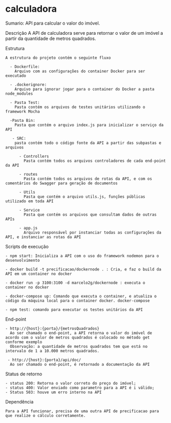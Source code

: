 # calculadora
Sumario:
  API para calcular o valor do imóvel.
 
 Descrição
  A API de calculadora serve para retornar o valor de um imóvel a partir da quantidade de metros quadrados.
  
  Estrutura
    
    A estrutura do projeto contém o seguinte fluxo
      
      - Dockerfile:
        Arquivo com as configurações do container Docker para ser executado
      
      - .dockerignore:
        Arquivo para ignorar jogar para o container do Docker a pasta node_modules
      
      - Pasta Test:
        Pasta contém os arquivos de testes unitários utilizando o framework Mocha
      
      -Pasta Bin:
        Pasta que contém o arquivo index.js para inicializar o serviço da API
       
       - SRC:
        pasta contém todo o código fonte da API a partir das subpastas e arquivos
          
          - Controllers
            Pasta contém todos os arquivos controladores de cada end-point da API
          
          - routes
            Pasta contém todos os arquivos de rotas da API, e com os comentários do Swagger para geração de documentos
          
          - Utils
            Pasta que contém o arquivo utils.js, funções públicas utilizado em toda API
            
          - Service
            Pasta que contém os arquivos que consultam dados de outras APIs
          
          - app.js
            Arquivo responsável por instanciar todas as configurações da API, e instanciar as rotas da API
            
  Scripts de execução
  
    - npm start: Inicializa a API com o uso do framework nodemon para o desenvolvimento
    
    - docker build -t precificacao/dockernode . : Cria, e faz o build da API em um container no docker
    
    - docker run -p 3100:3100 -d marcelo2g/dockernode : executa o container no docker
    
    - docker-compose up: Comando que executa o container, e atualiza o código da máquina local para o container docker. docker-compose
    
    - npm test: comando para executar os testes unitários da API
  
  End-point
  
    - http://{host}:{porta}/{metrosQuadrados}
      Ao ser chamado o end-point, a API retorna o valor do imóvel de acordo com o valor de metros quadrados é colocado no método get conforme exemplo
      Observação: a quantidade de metros quadrados tem que está no intervalo de 1 a 10.000 metros quadrados.
     
     - http://{host}:{porta}/api/doc/
      Ao ser chamado o end-point, é retornado a documentação da API
      
   Status de retorno
   
    - status 200: Retorna o valor correto do preço do imóvel;
    - status 400: Valor enviado como parametro para a API é i válido;
    - Status 503: houve um erro interno na API
      
  Dependência
  
    Para a API funcionar, precisa de uma outra API de precificacao para que realize o cálculo corretamente.
